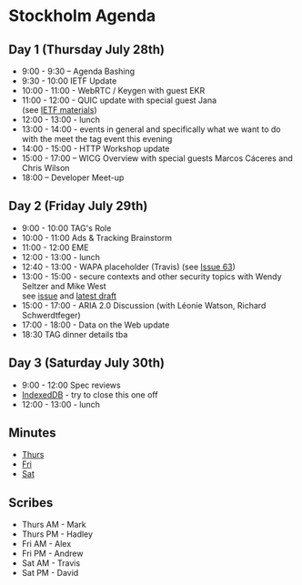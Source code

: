 # Stockholm Agenda

## Day 1 (Thursday July 28th)

* 9:00 - 9:30 – Agenda Bashing
* 9:30 - 10:00 IETF Update
* 10:00 - 11:00 - WebRTC / Keygen with guest EKR
* 11:00 - 12:00 - QUIC update with special guest Jana  
(see [IETF materials](https://datatracker.ietf.org/meeting/96/materials.html))
* 12:00 - 13:00 - lunch
* 13:00 - 14:00 - events in general and specifically what we want to do with the meet the tag event this evening
* 14:00 - 15:00 - HTTP Workshop update
* 15:00 - 17:00 – WICG Overview with special guests Marcos Cáceres and Chris Wilson
* 18:00 – Developer Meet-up

## Day 2 (Friday July 29th) 

* 9:00 - 10:00 TAG's Role
* 10:00 - 11:00 Ads & Tracking Brainstorm
* 11:00 - 12:00 EME
* 12:00 - 13:00 - lunch
* 12:40 - 13:00 - WAPA placeholder (Travis) (see [Issue 63](https://github.com/w3ctag/spec-reviews/issues/63)) 
* 13:00 - 15:00 - secure contexts and other security topics with Wendy Seltzer and Mike West  
see [issue](https://github.com/w3ctag/spec-reviews/issues/124) and [latest draft](https://w3c.github.io/webappsec-secure-contexts/)
* 15:00 - 17:00 - ARIA 2.0 Discussion (with Léonie Watson, Richard Schwerdtfeger)
* 17:00 - 18:00 - Data on the Web update
* 18:30 TAG dinner details tba

## Day 3 (Saturday July 30th)

* 9:00 - 12:00 Spec reviews
* [IndexedDB](https://github.com/w3ctag/spec-reviews/issues/84) - try to close this one off
* 12:00 - 13:00 - lunch

## Minutes
* [Thurs](https://pad.w3ctag.org/p/2016-07-28)
* [Fri](https://pad.w3ctag.org/p/2016-07-29)
* [Sat](https://pad.w3ctag.org/p/2016-07-30)

## Scribes
* Thurs AM - Mark
* Thurs PM - Hadley
* Fri AM - Alex
* Fri PM - Andrew
* Sat AM - Travis
* Sat PM - David
